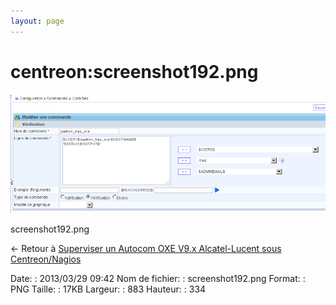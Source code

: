 ```yaml
---
layout: page
---
```


centreon:screenshot192.png
==========================

[![screenshot192.png](../../assets/media/centreon/screenshot192.png@cache=&w=883&h=334 "screenshot192.png")](../../assets/media/centreon/screenshot192.png@cache= "Afficher le fichier original")

screenshot192.png

← Retour à [Superviser un Autocom OXE V9.x Alcatel-Lucent sous
Centreon/Nagios](../../centreon/superviser-oxe-alcatel.html "centreon:superviser-oxe-alcatel")

Date:
:   2013/03/29 09:42
Nom de fichier:
:   screenshot192.png
Format:
:   PNG
Taille:
:   17KB
Largeur:
:   883
Hauteur:
:   334

